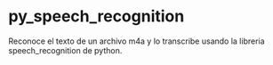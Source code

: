 # py_speech_recognition
Reconoce el texto de un archivo m4a y lo transcribe usando la libreria speech_recognition de python.
